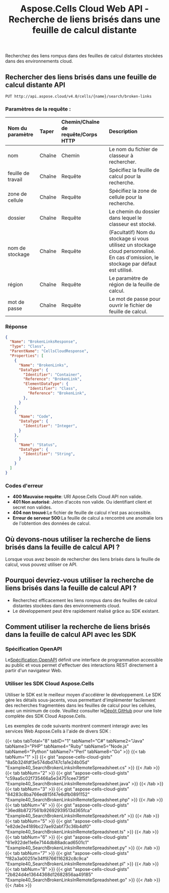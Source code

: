 ﻿---
title: Aspose.Cells Cloud Web API - Recherche de liens brisés dans une feuille de calcul distante
second_title: Documen
ArticleTitle: Search for Broken Links in Remote Spreadsheet
linktitle: Rechercher des feuilles de calcul à distance Lien brisé
type: docs
url: /fr/search-broken-links-in-remote-spreadsheet/
keywords: broken links, remote spreadsheet, Excel API, cloud storage, hyperlink checker, dead URL detection, REST AP
description: Recherchez efficacement les liens rompus dans des feuilles de calcul distantes stockées dans des environnements cloud
weight: 100
kwords: Excel, Office Cloud, REST API, Tableur, PDF, CSV, JSON, Markdown, liens brisés, validation des hyperliens, stockage cloud
---
Recherchez des liens rompus dans des feuilles de calcul distantes stockées dans des environnements cloud.

## **Rechercher des liens brisés dans une feuille de calcul distante API**

```
PUT http://api.aspose.cloud/v4.0/cells/{name}/search/broken-links
```

### **Paramètres de la requête :**

| Nom du paramètre| Taper| Chemin/Chaîne de requête/Corps HTTP| Description|
|:- |:- |:- |:- |
|nom|Chaîne|Chemin|Le nom du fichier de classeur à rechercher.|
|feuille de travail|Chaîne|Requête|Spécifiez la feuille de calcul pour la recherche.|
|zone de cellule|Chaîne|Requête|Spécifiez la zone de cellule pour la recherche.|
|dossier|Chaîne|Requête|Le chemin du dossier dans lequel le classeur est stocké.|
|nom de stockage|Chaîne|Requête|(Facultatif) Nom du stockage si vous utilisez un stockage cloud personnalisé. En cas d'omission, le stockage par défaut est utilisé.|
|région|Chaîne|Requête|Le paramètre de région de la feuille de calcul.|
|mot de passe|Chaîne|Requête|Le mot de passe pour ouvrir le fichier de feuille de calcul.|

### **Réponse**

```json
{
  "Name": "BrokenLinksResponse",
  "Type": "Class",
  "ParentName": "CellsCloudResponse",
  "Properties": [
    {
      "Name": "BrokenLinks",
      "DataType": {
        "Identifier": "Container",
        "Reference": "BrokenLink",
        "ElementDataType": {
          "Identifier": "Class",
          "Reference": "BrokenLink",
        },
      }
    },
    {
      "Name": "Code",
      "DataType": {
        "Identifier": "Integer",
      }
    },
    {
      "Name": "Status",
      "DataType": {
        "Identifier": "String",
      }
    }
  ]
}
```

### Codes d'erreur

- **400 Mauvaise requête**: URI Apose.Cells Cloud API non valide.
- **401 Non autorisé**: Jeton d'accès non valide. Ou identifiant client et secret non valides.
- **404 non trouvé**:Le fichier de feuille de calcul n'est pas accessible.
- **Erreur de serveur 500**:La feuille de calcul a rencontré une anomalie lors de l'obtention des données de calcul.

## Où devons-nous utiliser la recherche de liens brisés dans la feuille de calcul API ?

Lorsque vous avez besoin de rechercher des liens brisés dans la feuille de calcul, vous pouvez utiliser ce API.

## Pourquoi devriez-vous utiliser la recherche de liens brisés dans la feuille de calcul API ?

- Recherchez efficacement les liens rompus dans des feuilles de calcul distantes stockées dans des environnements cloud.
- Le développement peut être rapidement réalisé grâce au SDK existant.

## Comment utiliser la recherche de liens brisés dans la feuille de calcul API avec les SDK

### Spécification OpenAPI

 Le[Spécification OpenAPI](https://reference.aspose.cloud/cells/#/SearchController/SearchBrokenLinksInRemoteSpreadsheet) définit une interface de programmation accessible au public et vous permet d'effectuer des interactions REST directement à partir d'un navigateur Web.

### Utiliser les SDK Cloud Aspose.Cells

Utiliser le SDK est le meilleur moyen d'accélérer le développement. Le SDK gère les détails sous-jacents, vous permettant d'implémenter facilement des recherches fragmentées dans les feuilles de calcul pour les cellules, avec un minimum de code.
 Veuillez consulter le[Dépôt GitHub](https://github.com/aspose-cells-cloud) pour une liste complète des SDK Cloud Aspose.Cells.

Les exemples de code suivants montrent comment interagir avec les services Web Aspose.Cells à l'aide de divers SDK :

{{< tabs tabTotal="8" tabID="1" tabName1="C#" tabName2="Java" tabName3="PHP" tabName4="Ruby" tabName5="Node.js" tabName6="Python" tabName7="Perl" tabName8="Go" >}}
{{< tab tabNum="1" >}}
{{< gist "aspose-cells-cloud-gists" "8a5b324fdf3e574dbd747c1a1e24b05d" "Example40_SearchBrokenLinksInRemoteSpreadsheet.cs" >}}
{{< /tab >}}
{{< tab tabNum="2" >}}
{{< gist "aspose-cells-cloud-gists" "c59aa5c02f735466a5e34751cee73f5f" "Example40_SearchBrokenLinksInRemoteSpreadsheet.java" >}}
{{< /tab >}}
{{< tab tabNum="3" >}}
{{< gist "aspose-cells-cloud-gists" "84283c8ba766ed815f47e6dfb0891152" "Example40_SearchBrokenLinksInRemoteSpreadsheet.php" >}}
{{< /tab >}}
{{< tab tabNum="4" >}}
{{< gist "aspose-cells-cloud-gists" "36ed8b8727561b92692939513d365fca" "Example40_SearchBrokenLinksInRemoteSpreadsheet.rb" >}}
{{< /tab >}}
{{< tab tabNum="5" >}}
{{< gist "aspose-cells-cloud-gists" "e82de2e4189bc27ae92abf73c36b4df0" "Example40_SearchBrokenLinksInRemoteSpreadsheet.ts" >}}
{{< /tab >}}
{{< tab tabNum="6" >}}
{{< gist "aspose-cells-cloud-gists" "61e922de11e6e7144db88adcad6501c1" "Example40_SearchBrokenLinksInRemoteSpreadsheet.py" >}}
{{< /tab >}}
{{< tab tabNum="7" >}}
{{< gist "aspose-cells-cloud-gists" "f82a3a00251e34ff8766116282c8c9ca" "Example40_SearchBrokenLinksInRemoteSpreadsheet.pl" >}}
{{< /tab >}}
{{< tab tabNum="8" >}}
{{< gist "aspose-cells-cloud-gists" "2b824d4e13644368d12682856aa49185" "Example40_SearchBrokenLinksInRemoteSpreadsheet.go" >}}
{{< /tab >}}
{{< /tabs >}}
